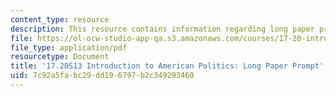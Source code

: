 ```yaml
---
content_type: resource
description: This resource contains information regarding long paper prompt.
file: https://ol-ocw-studio-app-qa.s3.amazonaws.com/courses/17-20-introduction-to-american-politics-spring-2013/7c92a5fabc29dd196797b2c349293460_MIT17_20S13_Lng_Pr_Prmpt.pdf
file_type: application/pdf
resourcetype: Document
title: '17.20S13 Introduction to American Politics: Long Paper Prompt'
uid: 7c92a5fa-bc29-dd19-6797-b2c349293460
---
```

